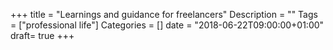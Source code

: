 +++
title = "Learnings and guidance for freelancers"
Description = ""
Tags = ["professional life"]
Categories = []
date = "2018-06-22T09:00:00+01:00"
draft= true
+++

